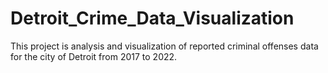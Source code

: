 # Detroit_Crime_Data_Visualization

This project is analysis and visualization of reported criminal offenses data for the city of Detroit from 2017 to 2022.
